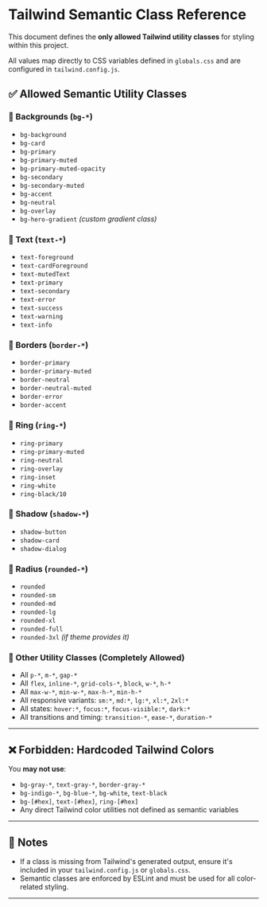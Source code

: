 # Tailwind Semantic Class Reference

This document defines the **only allowed Tailwind utility classes** for styling within this project.

All values map directly to CSS variables defined in `globals.css` and are configured in `tailwind.config.js`.

## ✅ Allowed Semantic Utility Classes

### 🎨 Backgrounds (`bg-*`)
- `bg-background`
- `bg-card`
- `bg-primary`
- `bg-primary-muted`
- `bg-primary-muted-opacity`
- `bg-secondary`
- `bg-secondary-muted`
- `bg-accent`
- `bg-neutral`
- `bg-overlay`
- `bg-hero-gradient` *(custom gradient class)*

### 🎨 Text (`text-*`)
- `text-foreground`
- `text-cardForeground`
- `text-mutedText`
- `text-primary`
- `text-secondary`
- `text-error`
- `text-success`
- `text-warning`
- `text-info`

### 🔲 Borders (`border-*`)
- `border-primary`
- `border-primary-muted`
- `border-neutral`
- `border-neutral-muted`
- `border-error`
- `border-accent`

### 🔔 Ring (`ring-*`)
- `ring-primary`
- `ring-primary-muted`
- `ring-neutral`
- `ring-overlay`
- `ring-inset`
- `ring-white`
- `ring-black/10`

### 💠 Shadow (`shadow-*`)
- `shadow-button`
- `shadow-card`
- `shadow-dialog`

### 📏 Radius (`rounded-*`)
- `rounded`
- `rounded-sm`
- `rounded-md`
- `rounded-lg`
- `rounded-xl`
- `rounded-full`
- `rounded-3xl` *(if theme provides it)*

### 🧠 Other Utility Classes (Completely Allowed)
- All `p-*`, `m-*`, `gap-*`
- All `flex`, `inline-*`, `grid-cols-*`, `block`, `w-*`, `h-*`
- All `max-w-*`, `min-w-*`, `max-h-*`, `min-h-*`
- All responsive variants: `sm:*`, `md:*`, `lg:*`, `xl:*`, `2xl:*`
- All states: `hover:*`, `focus:*`, `focus-visible:*`, `dark:*`
- All transitions and timing: `transition-*`, `ease-*`, `duration-*`

---

## ❌ Forbidden: Hardcoded Tailwind Colors

You **may not use**:
- `bg-gray-*`, `text-gray-*`, `border-gray-*`
- `bg-indigo-*`, `bg-blue-*`, `bg-white`, `text-black`
- `bg-[#hex]`, `text-[#hex]`, `ring-[#hex]`
- Any direct Tailwind color utilities not defined as semantic variables

---

## 🧩 Notes
- If a class is missing from Tailwind's generated output, ensure it's included in your `tailwind.config.js` or `globals.css`.
- Semantic classes are enforced by ESLint and must be used for all color-related styling.

---
